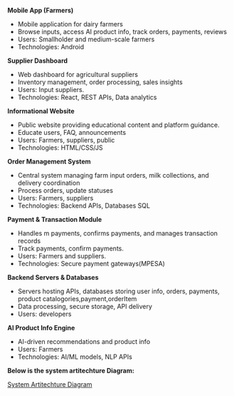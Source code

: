 **Mobile App (Farmers)**
  - Mobile application for dairy farmers
  - Browse inputs, access AI product info, track orders, payments, reviews
  - Users: Smallholder and medium-scale farmers
  - Technologies: Android

**Supplier Dashboard**
  - Web dashboard for agricultural suppliers
  - Inventory management, order processing, sales insights
  - Users: Input suppliers.
  - Technologies: React, REST APIs, Data analytics

 **Informational Website**
  - Public website providing educational content and platform guidance.
  - Educate users, FAQ, announcements
  - Users: Farmers, suppliers, public
  - Technologies:  HTML/CSS/JS

 **Order Management System**
  - Central system managing farm input orders, milk collections, and delivery coordination
  - Process orders,  update statuses
  - Users: Farmers, suppliers
  - Technologies: Backend APIs, Databases SQL

**Payment & Transaction Module**
  - Handles m payments, confirms payments, and manages transaction records
  - Track payments, confirm payments.
  - Users: Farmers and suppliers.
  - Technologies: Secure payment gateways(MPESA)

**Backend Servers & Databases**
  - Servers hosting APIs, databases storing user info, orders, payments, product catalogories,payment,orderItem
  - Data processing, secure storage, API delivery
  - Users:  developers

 **AI Product Info Engine**
  - AI-driven recommendations and product info
  - Users: Farmers
  - Technologies: AI/ML models, NLP APIs

 **Below is the system artitechture Diagram:**

  [System Artitechture Diagram](https://lucid.app/lucidspark/9b59d1dc-17bc-44e3-b2df-b68e3f14539d/edit?existing=1&docId=9b59d1dc-17bc-44e3-b2df-b68e3f14539d&shared=true&page=0_0#)



